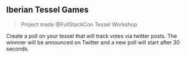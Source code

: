 ## Iberian Tessel Games

> Project made @FullStackCon Tessel Workshop

Create a poll on your tessel that will track votes via twitter posts. The winnner will be announced on Twitter and a new poll will start after 30 seconds.
